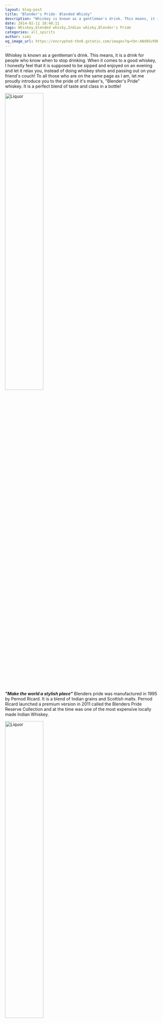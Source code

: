 ```yaml
---
layout: blog-post
title: "Blender's Pride- Blended Whisky"
description: "Whiskey is known as a gentleman's drink. This means, it is a drink for people who know when to stop drinking. When it comes to a good whiskey, I honestly feel that it is supposed to be sipped and enjoyed on an evening and let it relax you, instead of doing whiskey shots and passing out on your friend's couch!"
date: 2014-02-11 18:48:11
tags: Whiskey,blended whisky,Indian whisky,Blender's Pride
categories: all_spirits
author: simi
og_image_url: https://encrypted-tbn0.gstatic.com/images?q=tbn:ANd9GcR0RMxei6khEotPmpyRX_w1JkaC4slf3ep7eqy9wcn0IFvRHVBo
---
```



Whiskey is known as a gentleman's drink. This means, it is a drink for people who know when to stop drinking. When it comes to a good whiskey, I honestly feel that it is supposed to be sipped and enjoyed on an evening and let it relax you, instead of doing whiskey shots and passing out on your friend's couch! To all those who are on the same page as I am, let me proudly introduce you to the pride of it's maker's, "Blender's Pride" whiskey. It is a perfect blend of taste and class in a bottle!

 <img src="http://makemydrink.com/media/catalog/product/cache/1/image/9df78eab33525d08d6e5fb8d27136e95/b/l/blenders_pride.jpg" alt="Liquor" width="50%"/>

***"Make the world a stylish place"*** 
 Blenders pride was manufactured in 1995 by Pernod Ricard. It is a blend of Indian grains and Scottish malts. Pernod Ricard launched a premium version in 2011 called the Blenders Pride Reserve Collection and at the time was one of the  most expensive locally made Indian Whiskey.

 <img src="http://www.ambrosiaindia.com/2012/jan/icon10.jpg" alt="Liquor" width="50%"/>

* Color- Golden, Amber.
* Alcohol content- 42.8 percentage
* Tasting notes- Light, fruity (peaches and cherries), smooth. Short with a grain influenced finish.

Blender's Pride is usually served with still water, sparkling water(soda) on the rocks or neat, straight from the bottle. The biggest plus point of this whiskey is the sheer joy it gives you right from the first sip. It's the only Indian blend, I find to be the closest to a traditional Scotch. So, all you Scotch snobs who think that Scotches are the only sip worthy drinks in the world of whiskey, here is blended whiskey you shouldn't miss. For the rest of the non scotch drinking world, first master the art of drinking, drink to feel elated. Try Blender's Pride, enjoy it and let people around you enjoy your company. 

***Here is to happy gulping!***

